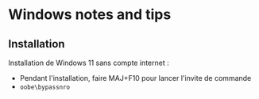 
# Windows notes and tips

## Installation

Installation de Windows 11 sans compte internet : 
* Pendant l'installation, faire MAJ+F10 pour lancer l'invite de commande
* `oobe\bypassnro`
